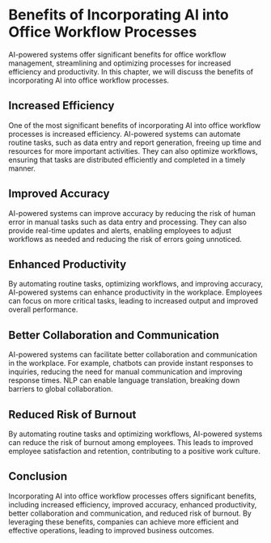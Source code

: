 Benefits of Incorporating AI into Office Workflow Processes
=========================================================================================================================

AI-powered systems offer significant benefits for office workflow management, streamlining and optimizing processes for increased efficiency and productivity. In this chapter, we will discuss the benefits of incorporating AI into office workflow processes.

Increased Efficiency
--------------------

One of the most significant benefits of incorporating AI into office workflow processes is increased efficiency. AI-powered systems can automate routine tasks, such as data entry and report generation, freeing up time and resources for more important activities. They can also optimize workflows, ensuring that tasks are distributed efficiently and completed in a timely manner.

Improved Accuracy
-----------------

AI-powered systems can improve accuracy by reducing the risk of human error in manual tasks such as data entry and processing. They can also provide real-time updates and alerts, enabling employees to adjust workflows as needed and reducing the risk of errors going unnoticed.

Enhanced Productivity
---------------------

By automating routine tasks, optimizing workflows, and improving accuracy, AI-powered systems can enhance productivity in the workplace. Employees can focus on more critical tasks, leading to increased output and improved overall performance.

Better Collaboration and Communication
--------------------------------------

AI-powered systems can facilitate better collaboration and communication in the workplace. For example, chatbots can provide instant responses to inquiries, reducing the need for manual communication and improving response times. NLP can enable language translation, breaking down barriers to global collaboration.

Reduced Risk of Burnout
-----------------------

By automating routine tasks and optimizing workflows, AI-powered systems can reduce the risk of burnout among employees. This leads to improved employee satisfaction and retention, contributing to a positive work culture.

Conclusion
----------

Incorporating AI into office workflow processes offers significant benefits, including increased efficiency, improved accuracy, enhanced productivity, better collaboration and communication, and reduced risk of burnout. By leveraging these benefits, companies can achieve more efficient and effective operations, leading to improved business outcomes.
